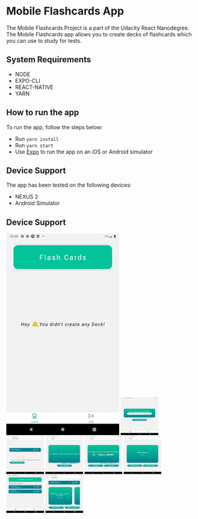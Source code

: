 # Mobile Flashcards App

The Mobile Flashcards Project is a part of the Udacity React Nanodegree.
The Mobile Flashcards app allows you to create decks of flashcards which you can use to study for tests. 

## System Requirements

* NODE
* EXPO-CLI
* REACT-NATIVE
* YARN 

## How to run the app
To run the app, follow the steps below:

* Run `yarn install`
* Run `yarn start`
* Use [Expo](https://expo.io/) to run the app on an iOS or Android simulator


## Device Support
The app has been tested on the following devices:

 - NEXUS 2
 - Android Simulator
 
 ## Device Support
 
 <img src="screenshots/Screenshot_1590815383.png" width="300">
 <img src="screenshots/Screenshot_1590815388.png" width="100" height="100">
 <img src="screenshots/Screenshot_1590815457.png" width="100" height="100">
 <img src="screenshots/Screenshot_1590815520.png" width="100" height="100">
 <img src="screenshots/Screenshot_1590815523.png" width="100" height="100">
 <img src="screenshots/Screenshot_1590815527.png" width="100" height="100">
 <img src="screenshots/Screenshot_1590815534.png" width="100" height="100">
 <img src="screenshots/Screenshot_1590815611.png" width="100" height="100">
